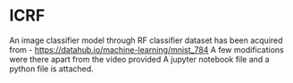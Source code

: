 # ICRF
An image classifier model through RF classifier
dataset has been acquired from - https://datahub.io/machine-learning/mnist_784
A few modifications were there apart from the video provided
A jupyter notebook file and a python file is attached.
